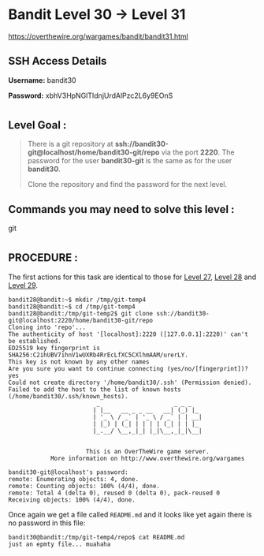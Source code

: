 # Bandit Level 30 -> Level 31 #

https://overthewire.org/wargames/bandit/bandit31.html

## SSH Access Details ##
**Username:**  bandit30

**Password:**  xbhV3HpNGlTIdnjUrdAlPzc2L6y9EOnS

#

## Level Goal : ##
>There is a git repository at **ssh://bandit30-git@localhost/home/bandit30-git/repo** via the port **2220**. The password for the user **bandit30-git** is the same as for the user **bandit30**.
>
>Clone the repository and find the password for the next level.



## Commands you may need to solve this level : ##
git

#  
## PROCEDURE : ##

The first actions for this task are identical to those for [Level 27](Level27%20->%20Level28.md), [Level 28](Level28%20->%20Level29.md) and [Level 29](Level29%20->%20Level30.md).


```console
bandit28@bandit:~$ mkdir /tmp/git-temp4
bandit28@bandit:~$ cd /tmp/git-temp4
bandit28@bandit:/tmp/git-temp2$ git clone ssh://bandit30-git@localhost:2220/home/bandit30-git/repo
Cloning into 'repo'...
The authenticity of host '[localhost]:2220 ([127.0.0.1]:2220)' can't be established.
ED25519 key fingerprint is SHA256:C2ihUBV7ihnV1wUXRb4RrEcLfXC5CXlhmAAM/urerLY.
This key is not known by any other names
Are you sure you want to continue connecting (yes/no/[fingerprint])? yes
Could not create directory '/home/bandit30/.ssh' (Permission denied).
Failed to add the host to the list of known hosts (/home/bandit30/.ssh/known_hosts).
                         _                     _ _ _
                        | |__   __ _ _ __   __| (_) |_
                        | '_ \ / _` | '_ \ / _` | | __|
                        | |_) | (_| | | | | (_| | | |_
                        |_.__/ \__,_|_| |_|\__,_|_|\__|


                      This is an OverTheWire game server.
            More information on http://www.overthewire.org/wargames

bandit30-git@localhost's password:
remote: Enumerating objects: 4, done.
remote: Counting objects: 100% (4/4), done.
remote: Total 4 (delta 0), reused 0 (delta 0), pack-reused 0
Receiving objects: 100% (4/4), done.
```

Once again we get a file called `README.md` and it looks like yet again there is no password in this file:

```console
bandit30@bandit:/tmp/git-temp4/repo$ cat README.md
just an epmty file... muahaha
```

